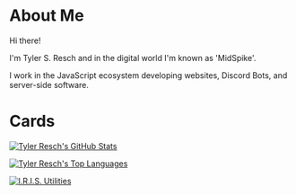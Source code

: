 # About Me
Hi there!

I'm Tyler S. Resch and in the digital world I'm known as 'MidSpike'.

I work in the JavaScript ecosystem developing websites, Discord Bots, and server-side software.


# Cards
[![Tyler Resch's GitHub Stats](https://github-readme-stats.vercel.app/api?username=MidSpike&theme=dark&show_icons=true)](https://github.com/anuraghazra/github-readme-stats)
  
[![Tyler Resch's Top Languages](https://github-readme-stats.vercel.app/api/top-langs/?username=MidSpike&theme=dark&show_icons=true)](https://github.com/anuraghazra/github-readme-stats)
  
[![I.R.I.S. Utilities](https://github-readme-stats.vercel.app/api/pin/?username=MidSpike&repo=iris-utilities&show_owner=true&theme=dark&show_icons=true)](https://github.com/MidSpike/iris-utilities)
